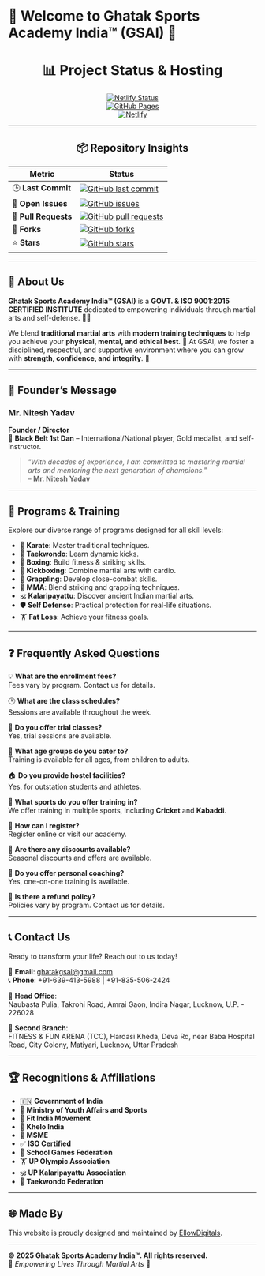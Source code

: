 # 🌟 Welcome to **Ghatak Sports Academy India™ (GSAI)** 🌟

<div align="center">

# 📊 **Project Status & Hosting**

[![Netlify Status](https://api.netlify.com/api/v1/badges/8c055132-a1bd-456d-8f11-e1dfaa067806/deploy-status)](https://app.netlify.com/sites/ghatakgsai/deploys)  
[![GitHub Pages](https://img.shields.io/badge/Hosted%20on-GitHub%20Pages-blue.svg)](https://pages.github.com/)  
[![Netlify](https://img.shields.io/netlify/8c055132-a1bd-456d-8f11-e1dfaa067806)](https://www.netlify.com)

---

## 📦 **Repository Insights**

| **Metric**                | **Status**                                                                                     |
|---------------------------|-----------------------------------------------------------------------------------------------|
| 🕒 **Last Commit**         | [![GitHub last commit](https://img.shields.io/github/last-commit/EllowDigitals/gsai.github.io?logo=github)](https://github.com/EllowDigitals/gsai.github.io/commits/main) |
| 🐛 **Open Issues**         | [![GitHub issues](https://img.shields.io/github/issues/EllowDigitals/gsai.github.io?logo=github)](https://github.com/EllowDigitals/gsai.github.io/issues) |
| 🔄 **Pull Requests**       | [![GitHub pull requests](https://img.shields.io/github/issues-pr/EllowDigitals/gsai.github.io?logo=github)](https://github.com/EllowDigitals/gsai.github.io/pulls) |
| 🍴 **Forks**               | [![GitHub forks](https://img.shields.io/github/forks/EllowDigitals/gsai.github.io?style=social&logo=github)](https://github.com/EllowDigitals/gsai.github.io/network/members) |
| ⭐ **Stars**               | [![GitHub stars](https://img.shields.io/github/stars/EllowDigitals/gsai.github.io?style=social&logo=github)](https://github.com/EllowDigitals/gsai.github.io/stargazers) |

</div>

---

## 🥋 **About Us**

**Ghatak Sports Academy India™ (GSAI)** is a **GOVT. & ISO 9001:2015 CERTIFIED INSTITUTE** dedicated to empowering individuals through martial arts and self-defense. 💪✨

We blend **traditional martial arts** with **modern training techniques** to help you achieve your **physical, mental, and ethical best**. 🌟 At GSAI, we foster a disciplined, respectful, and supportive environment where you can grow with **strength, confidence, and integrity**. 💖

---

## 👤 **Founder’s Message**

### **Mr. Nitesh Yadav**  
**Founder / Director**  
🥇 **Black Belt 1st Dan** – International/National player, Gold medalist, and self-instructor.

> _"With decades of experience, I am committed to mastering martial arts and mentoring the next generation of champions."_  
> – **Mr. Nitesh Yadav**

---

## 🥊 **Programs & Training**

Explore our diverse range of programs designed for all skill levels:  

- 🥋 **Karate**: Master traditional techniques.  
- 🦵 **Taekwondo**: Learn dynamic kicks.  
- 🥊 **Boxing**: Build fitness & striking skills.  
- 🥋 **Kickboxing**: Combine martial arts with cardio.  
- 🤼 **Grappling**: Develop close-combat skills.  
- 🥋 **MMA**: Blend striking and grappling techniques.  
- 🕉️ **Kalaripayattu**: Discover ancient Indian martial arts.  
- 🛡️ **Self Defense**: Practical protection for real-life situations.  
- 🏋️ **Fat Loss**: Achieve your fitness goals.  

---

## ❓ **Frequently Asked Questions**

💡 **What are the enrollment fees?**  
Fees vary by program. Contact us for details.  

🕒 **What are the class schedules?**  
Sessions are available throughout the week.  

🎯 **Do you offer trial classes?**  
Yes, trial sessions are available.  

👶 **What age groups do you cater to?**  
Training is available for all ages, from children to adults.  

🏠 **Do you provide hostel facilities?**  
Yes, for outstation students and athletes.  

🏏 **What sports do you offer training in?**  
We offer training in multiple sports, including **Cricket** and **Kabaddi**.  

📝 **How can I register?**  
Register online or visit our academy.  

💸 **Are there any discounts available?**  
Seasonal discounts and offers are available.  

🤝 **Do you offer personal coaching?**  
Yes, one-on-one training is available.  

🔄 **Is there a refund policy?**  
Policies vary by program. Contact us for details.  

---

## 📞 **Contact Us**

Ready to transform your life? Reach out to us today!  

📧 **Email**: [ghatakgsai@gmail.com](mailto:ghatakgsai@gmail.com)  
📞 **Phone**: +91-639-413-5988 | +91-835-506-2424  

🏢 **Head Office**:  
Naubasta Pulia, Takrohi Road, Amrai Gaon, Indira Nagar, Lucknow, U.P. - 226028  

🏢 **Second Branch**:  
FITNESS & FUN ARENA (TCC), Hardasi Kheda, Deva Rd, near Baba Hospital Road, City Colony, Matiyari, Lucknow, Uttar Pradesh  

---

## 🏆 **Recognitions & Affiliations**

- 🇮🇳 **Government of India**  
- 🏅 **Ministry of Youth Affairs and Sports**  
- 💪 **Fit India Movement**  
- 🏃 **Khelo India**  
- 🏢 **MSME**  
- ✅ **ISO Certified**  
- 🏫 **School Games Federation**  
- 🏋️ **UP Olympic Association**  
- 🕉️ **UP Kalaripayattu Association**  
- 🥋 **Taekwondo Federation**  

---

## 🌐 **Made By**

This website is proudly designed and maintained by [EllowDigitals](https://www.ellowdigitals.me).  

---

**© 2025 Ghatak Sports Academy India™. All rights reserved.**  
🌟 _Empowering Lives Through Martial Arts_ 🌟
